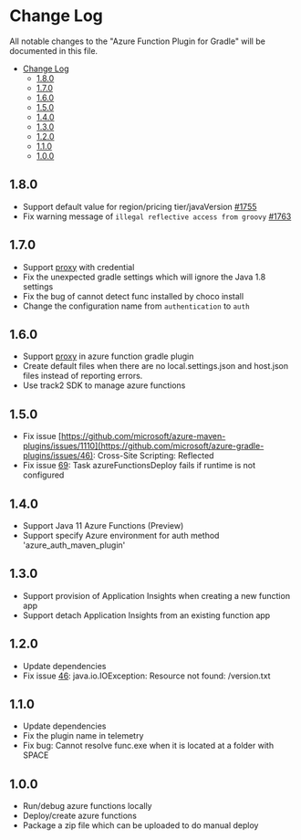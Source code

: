 # Change Log
All notable changes to the "Azure Function Plugin for Gradle" will be documented in this file.
- [Change Log](#change-log)
  - [1.8.0](#180)  
  - [1.7.0](#170)
  - [1.6.0](#160)
  - [1.5.0](#150)
  - [1.4.0](#140)
  - [1.3.0](#130)
  - [1.2.0](#120)
  - [1.1.0](#110)
  - [1.0.0](#100)

## 1.8.0
- Support default value for region/pricing tier/javaVersion [#1755](https://github.com/microsoft/azure-maven-plugins/pull/1761)
- Fix warning message of `illegal reflective access from groovy` [#1763](https://github.com/microsoft/azure-maven-plugins/pull/1763)

## 1.7.0
- Support [proxy](https://github.com/microsoft/azure-gradle-plugins/wiki/Proxy) with credential
- Fix the unexpected gradle settings which will ignore the Java 1.8 settings
- Fix the bug of cannot detect func installed by choco install
- Change the configuration name from `authentication` to `auth`

## 1.6.0
- Support [proxy](https://github.com/microsoft/azure-gradle-plugins/wiki/Proxy) in azure function gradle plugin
- Create default files when there are no local.settings.json and host.json files instead of reporting errors.
- Use track2 SDK to manage azure functions

## 1.5.0
- Fix issue [https://github.com/microsoft/azure-maven-plugins/issues/1110](https://github.com/microsoft/azure-gradle-plugins/issues/46): Cross-Site Scripting: Reflected
- Fix issue [69](https://github.com/microsoft/azure-gradle-plugins/issues/69): Task azureFunctionsDeploy fails if runtime is not configured

## 1.4.0
- Support Java 11 Azure Functions (Preview)
- Support specify Azure environment for auth method 'azure_auth_maven_plugin'

## 1.3.0
- Support provision of Application Insights when creating a new function app
- Support detach Application Insights from an existing function app

## 1.2.0
- Update dependencies
- Fix issue [46](https://github.com/microsoft/azure-gradle-plugins/issues/46): java.io.IOException: Resource not found: /version.txt


## 1.1.0
- Update dependencies
- Fix the plugin name in telemetry
- Fix bug: Cannot resolve func.exe when it is located at a folder with SPACE


## 1.0.0
- Run/debug azure functions locally
- Deploy/create azure functions
- Package a zip file which can be uploaded to do manual deploy
